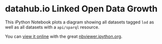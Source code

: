 datahub.io Linked Open Data Growth
==================================

This iPython Notebook plots a diagram showing all datasets tagged `lod` as well as all datasets with a `api/sparql` resource.

You can [view it online](http://nbviewer.ipython.org/github/patrickhoefler/datahub.io-lod-growth/blob/master/datahub.io-lod-growth.ipynb) with the great [nbviewer.ipython.org](http://nbviewer.ipython.org/).
